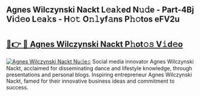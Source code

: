 ## Agnes Wilczynski Nackt L𝚎a𝚔ed N𝚞𝚍e - Part-4Bj Vi𝚍𝚎o L𝚎a𝚔s - H𝚘𝚝 O𝚗𝚕yf𝚊ns P𝚑𝚘tos eFV2u

# <h2><a href="http://kf5av2.oniu.top/?m=Agnes+Wilczynski+Nackt">🔗👉 🔴 Agnes Wilczynski Nackt P𝚑ot𝚘𝚜 V𝚒d𝚎o</a></h2>

[![Agnes Wilczynski Nackt Nu𝚍e𝚜](https://i.imgur.com/0qMVB7G.gif)](http://kf5av2.oniu.top/?m=Agnes+Wilczynski+Nackt)
Social media innovator Agnes Wilczynski Nackt, acclaimed for disseminating dance and lifestyle knowledge, through presentations and personal blogs. Inspiring entrepreneur Agnes Wilczynski Nackt, famed for their innovative business ideas and commitment to success.  
